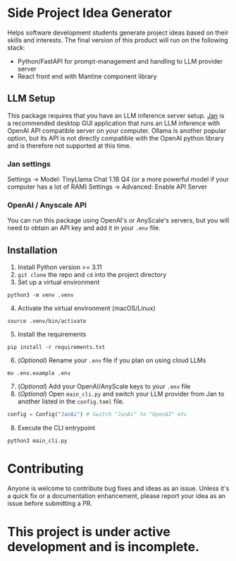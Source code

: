 # Side Project Idea Generator
Helps software development students generate project ideas based on their skills and interests. The final version of this product will run on the following stack:
 - Python/FastAPI for prompt-management and handling to LLM provider server
 - React front end with Mantine component library

## LLM Setup
This package requires that you have an LLM inference server setup. [Jan](https://jan.ai) is a recommended desktop GUI application that runs an LLM inference with OpenAI API compatible server on your computer. Ollama is another popular option, but its API is not directly compatible with the OpenAI python library and is therefore not supported at this time.

### Jan settings
Settings -> Model: TinyLlama Chat 1.1B Q4 (or a more powerful model if your computer has a lot of RAM)
Settings -> Advanced: Enable API Server

### OpenAI / Anyscale API
You can run this package using OpenAI's or AnyScale's servers, but you will need to obtain an API key and add it in your `.env` file.

## Installation
1. Install Python version >= 3.11
1. `git clone` the repo and `cd` into the project directory
2. Set up a virtual environment
```Shell
python3 -m venv .venv
```
4. Activate the virtual environment (macOS/Linux)
```Shell
source .venv/bin/activate
```
5. Install the requirements
```Shell
pip install -r requirements.txt
```
6. (*Optional*) Rename your `.env` file if you plan on using cloud LLMs
```Shell
mv .env.example .env
```
7. (*Optional*) Add your OpenAI/AnyScale keys to your `.env` file
8. (*Optional*) Open `main_cli.py` and switch your LLM provider from Jan to another listed in the `config.toml` file.
```Python
config = Config("JanAi") # Switch "JanAi" to "OpenAI" etc
```
8. Execute the CLI entrypoint
```Shell
python3 main_cli.py
```

# Contributing
Anyone is welcome to contribute bug fixes and ideas as an issue. Unless it's a quick fix or a documentation enhancement, please report your idea as an issue before submitting a PR.

# This project is under active development and is incomplete.
